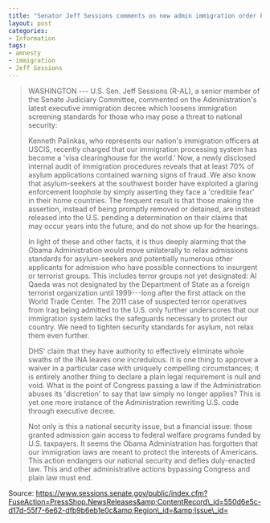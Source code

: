 ```yaml
---
title: "Senator Jeff Sessions comments on new admin immigration order bypassing Congress"
layout: post
categories:
- Information
tags:
- amnesty
- immigration
- Jeff Sessions
---
```


> WASHINGTON --- U.S. Sen. Jeff Sessions (R-AL), a senior member of the Senate Judiciary Committee, commented on the Administration's latest executive immigration decree which loosens immigration screening standards for those who may pose a threat to national security:
>
> Kenneth Palinkas, who represents our nation's immigration officers at USCIS, recently charged that our immigration processing system has become a 'visa clearinghouse for the world.' Now, a newly disclosed internal audit of immigration procedures reveals that at least 70% of asylum applications contained warning signs of fraud. We also know that asylum-seekers at the southwest border have exploited a glaring enforcement loophole by simply asserting they face a 'credible fear' in their home countries. The frequent result is that those making the assertion, instead of being promptly removed or detained, are instead released into the U.S. pending a determination on their claims that may occur years into the future, and do not show up for the hearings.
>
> In light of these and other facts, it is thus deeply alarming that the Obama Administration would move unilaterally to relax admissions standards for asylum-seekers and potentially numerous other applicants for admission who have possible connections to insurgent or terrorist groups. This includes terror groups not yet designated: Al Qaeda was not designated by the Department of State as a foreign terrorist organization until 1999---long after the first attack on the World Trade Center. The 2011 case of suspected terror operatives from Iraq being admitted to the U.S. only further underscores that our immigration system lacks the safeguards necessary to protect our country. We need to tighten security standards for asylum, not relax them even further.
>
> DHS' claim that they have authority to effectively eliminate whole swaths of the INA leaves one incredulous. It is one thing to approve a waiver in a particular case with uniquely compelling circumstances; it is entirely another thing to declare a plain legal requirement is null and void. What is the point of Congress passing a law if the Administration abuses its 'discretion' to say that law simply no longer applies? This is yet one more instance of the Administration rewriting U.S. code through executive decree.
>
> Not only is this a national security issue, but a financial issue: those granted admission gain access to federal welfare programs funded by U.S. taxpayers. It seems the Obama Administration has forgotten that our immigration laws are meant to protect the interests of Americans. This action endangers our national security and defies duly-enacted law. This and other administrative actions bypassing Congress and plain law must end.

Source: https://www.sessions.senate.gov/public/index.cfm?FuseAction=PressShop.NewsReleases&amp;ContentRecord\_id=550d6e5c-d17d-55f7-6e62-dfb9b6eb1e0c&amp;Region\_id=&amp;Issue\_id=